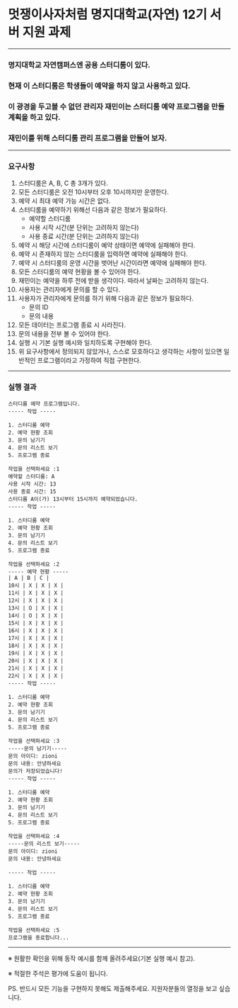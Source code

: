 # 멋쟁이사자처럼 명지대학교(자연) 12기 서버 지원 과제

___ 

### 명지대학교 자연캠퍼스엔 공용 스터디룸이 있다.

### 현재 이 스터디룸은 학생들이 예약을 하지 않고 사용하고 있다.

### 이 광경을 두고볼 수 없던 관리자 재민이는 스터디룸 예약 프로그램을 만들 계획을 하고 있다.

### 재민이를 위해 스터디룸 관리 프로그램을 만들어 보자.

___ 

### 요구사항

1. 스터디룸은 A, B, C 총 3개가 있다.
2. 모든 스터디룸은 오전 10시부터 오후 10시까지만 운영한다.
3. 예약 시 최대 예약 가능 시간은 없다.
4. 스터디룸을 예약하기 위해선 다음과 같은 정보가 필요하다.
    - 예약할 스터디룸
    - 사용 시작 시간(분 단위는 고려하지 않는다)
    - 사용 종료 시간(분 단위는 고려하지 않는다)
5. 예약 시 해당 시간에 스터디룸이 예약 상태이면 예약에 실패해야 한다.
6. 예약 시 존재하지 않는 스터디룸을 입력하면 예약에 실패해야 한다.
7. 예약 시 스터디룸의 운영 시간을 벗어난 시간이라면 예약에 실패해야 한다.
8. 모든 스터디룸의 예약 현황을 볼 수 있어야 한다.
9. 재민이는 예약을 하루 전에 받을 생각이다. 따라서 날짜는 고려하지 않는다.
10. 사용자는 관리자에게 문의를 할 수 있다.
11. 사용자가 관리자에게 문의를 하기 위해 다음과 같은 정보가 필요하다.
    - 문의 ID
    - 문의 내용
12. 모든 데이터는 프로그램 종료 시 사라진다.
13. 문의 내용을 전부 볼 수 있어야 한다.
14. 실행 시 기본 실행 예시와 일치하도록 구현해야 한다.
15. 위 요구사항에서 정의되지 않았거나, 스스로 모호하다고 생각하는 사항이 있으면 일반적인 프로그램이라고 가정하여 직접 구현한다.

___ 

### 실행 결과

```plaintext
스터디룸 예약 프로그램입니다.
----- 작업 -----

1. 스터디룸 예약
2. 예약 현황 조회
3. 문의 남기기
4. 문의 리스트 보기
5. 프로그램 종료

작업을 선택하세요 :1
예약할 스터디룸: A
사용 시작 시간: 13
사용 종료 시간: 15
스터디룸 A이(가) 13시부터 15시까지 예약되었습니다.
----- 작업 -----

1. 스터디룸 예약
2. 예약 현황 조회
3. 문의 남기기
4. 문의 리스트 보기
5. 프로그램 종료

작업을 선택하세요 :2
----- 예약 현황 -----
| A | B | C |
10시 | X | X | X | 
11시 | X | X | X | 
12시 | X | X | X | 
13시 | O | X | X | 
14시 | O | X | X | 
15시 | X | X | X | 
16시 | X | X | X | 
17시 | X | X | X | 
18시 | X | X | X | 
19시 | X | X | X | 
20시 | X | X | X | 
21시 | X | X | X | 
22시 | X | X | X | 
----- 작업 -----

1. 스터디룸 예약
2. 예약 현황 조회
3. 문의 남기기
4. 문의 리스트 보기
5. 프로그램 종료

작업을 선택하세요 :3
-----문의 남기기-----
문의 아이디: zioni
문의 내용: 안녕하세요
문의가 저장되었습니다!
----- 작업 -----

1. 스터디룸 예약
2. 예약 현황 조회
3. 문의 남기기
4. 문의 리스트 보기
5. 프로그램 종료

작업을 선택하세요 :4
-----문의 리스트 보기-----
문의 아이디: zioni
문의 내용: 안녕하세요

----- 작업 -----

1. 스터디룸 예약
2. 예약 현황 조회
3. 문의 남기기
4. 문의 리스트 보기
5. 프로그램 종료

작업을 선택하세요 :5
프로그램을 종료합니다...

```

___ 
※ 원활한 확인을 위해 동작 예시를 함께 올려주세요(기본 실행 예시 참고).

※ 적절한 주석은 평가에 도움이 됩니다.

PS. 반드시 모든 기능을 구현하지 못해도 제출해주세요. 지원자분들의 열정을 보고 싶습니다.
